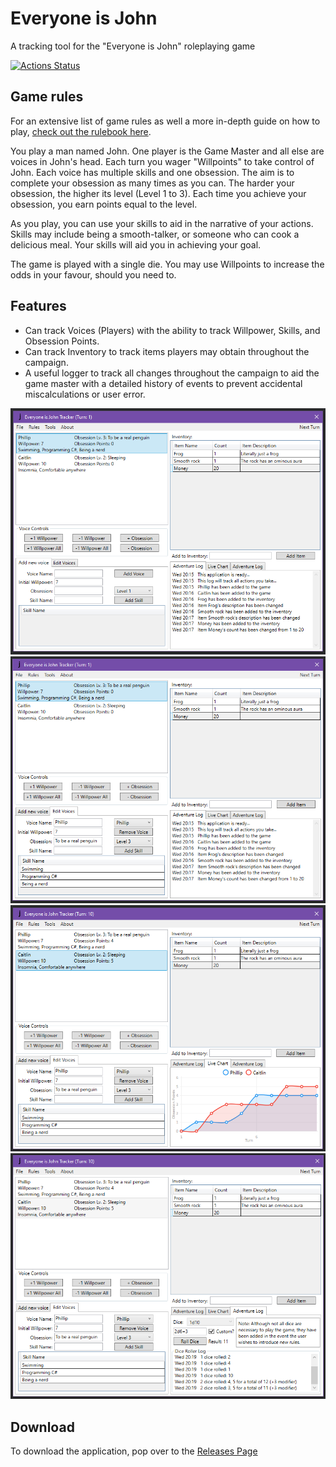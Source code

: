 # Everyone is John
 A tracking tool for the "Everyone is John" roleplaying game

[![Actions Status](https://github.com/TimeTravelPenguin/Everyone-is-John-Tracker/workflows/Build/badge.svg)](https://github.com/TimeTravelPenguin/Everyone-is-John-Tracker/actions)

## Game rules
For an extensive list of game rules as well a more in-depth guide on how to play, [check out the rulebook here](https://rulebook.io/games/everyone-is-john/rules/).

You play a man named John. One player is the Game Master and all else are voices in John's head.
Each turn you wager "Willpoints" to take control of John. Each voice has multiple skills and one obsession.
The aim is to complete your obsession as many times as you can. The harder your obsession, the higher its level (Level 1 to 3).
Each time you achieve your obsession, you earn points equal to the level.

As you play, you can use your skills to aid in the narrative of your actions. Skills may include being a smooth-talker, or someone who can cook a delicious meal. Your skills will aid you in achieving your goal.

The game is played with a single die. You may use Willpoints to increase the odds in your favour, should you need to.

## Features
- Can track Voices (Players) with the ability to track Willpower, Skills, and Obsession Points.
- Can track Inventory to track items players may obtain throughout the campaign.
- A useful logger to track all changes throughout the campaign to aid the game master with a detailed history of events to prevent accidental miscalculations or user error.

![image of the application with logger](/ReadmeImages/image01.png)
![image of the application editing section](/ReadmeImages/image02.png)
![image of the application with graph](/ReadmeImages/image03.png)
![image of the application dice roller](/ReadmeImages/image04.png)

## Download
To download the application, pop over to the [Releases Page](https://github.com/TimeTravelPenguin/Everyone-is-John-Tracker/releases)
